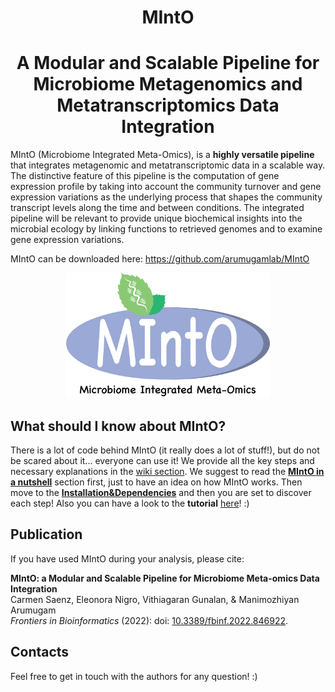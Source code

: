 <h1 align="center"> MIntO </h1>
<h1 align="center"> A Modular and Scalable Pipeline for Microbiome Metagenomics and Metatranscriptomics Data Integration </h1>

MIntO (Microbiome Integrated Meta-Omics), is a **highly versatile pipeline** that integrates metagenomic and metatranscriptomic data in a scalable way.
The distinctive feature of this pipeline is the computation of gene expression profile by taking into account the community turnover and gene expression variations as the underlying process that shapes the community transcript levels along the time and between conditions.
The integrated pipeline will be relevant to provide unique biochemical insights into the microbial ecology by linking functions to retrieved genomes and to examine gene expression variations. 

MIntO can be downloaded here:  https://github.com/arumugamlab/MIntO

<p align="center"><img src="images/MIntO_blu_Microbiome_integrated_meta_omics.png" height="200" /></p>


## What should I know about MIntO?
There is a lot of code behind MIntO (it really does a lot of stuff!), but do not be scared about it... everyone can use it! 
We provide all the key steps and necessary explanations in the [wiki section](https://github.com/arumugamlab/MIntO/wiki/). 
We suggest to read the **[MIntO in a nutshell](https://github.com/arumugamlab/MIntO/wiki/MIntO-in-a-nutshell)** section first, just to have an idea on how MIntO works. 
Then move to the **[Installation&Dependencies](https://github.com/arumugamlab/MIntO/wiki/Installation&Dependencies)** and then you are set to discover each step! 
Also you can have a look to the **tutorial** [here](https://github.com/arumugamlab/MIntO/wiki/MIntO-tutorial)! :)


## Publication

If you have used MIntO during your analysis, please cite:

 **MIntO: a Modular and Scalable Pipeline for Microbiome Meta-omics Data Integration**  
Carmen Saenz, Eleonora Nigro, Vithiagaran Gunalan, & Manimozhiyan Arumugam  
_Frontiers in Bioinformatics_ (2022): doi: [10.3389/fbinf.2022.846922](https://doi.org/10.3389/fbinf.2022.846922). 


## Contacts
Feel free to get in touch with the authors for any question! :) 
